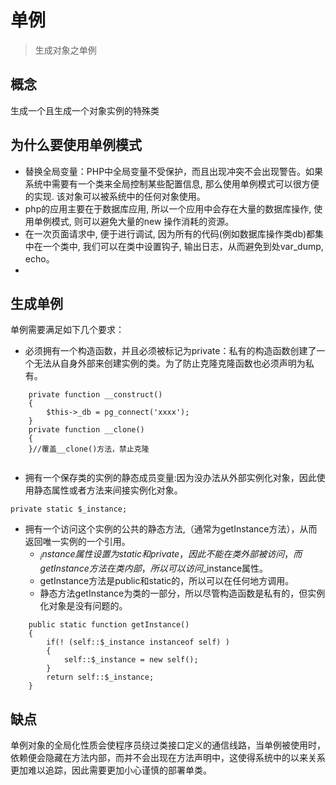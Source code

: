# 单例 
> 生成对象之单例

## 概念
生成一个且生成一个对象实例的特殊类

## 为什么要使用单例模式
- 替换全局变量：PHP中全局变量不受保护，而且出现冲突不会出现警告。如果系统中需要有一个类来全局控制某些配置信息, 那么使用单例模式可以很方便的实现. 该对象可以被系统中的任何对象使用。
- php的应用主要在于数据库应用, 所以一个应用中会存在大量的数据库操作, 使用单例模式, 则可以避免大量的new 操作消耗的资源。
- 在一次页面请求中, 便于进行调试, 因为所有的代码(例如数据库操作类db)都集中在一个类中, 我们可以在类中设置钩子, 输出日志，从而避免到处var_dump, echo。
- 
## 生成单例
单例需要满足如下几个要求：
-    必须拥有一个构造函数，并且必须被标记为private：私有的构造函数创建了一个无法从自身外部来创建实例的类。为了防止克隆克隆函数也必须声明为私有。
```
    private function __construct()   
    {   
        $this->_db = pg_connect('xxxx');  
    }   
    private function __clone()  
    {  
    }//覆盖__clone()方法，禁止克隆  
       
```

-    拥有一个保存类的实例的静态成员变量:因为没办法从外部实例化对象，因此使用静态属性或者方法来间接实例化对象。
```
private static $_instance; 
```

- 拥有一个访问这个实例的公共的静态方法,（通常为getInstance方法），从而返回唯一实例的一个引用。 
    - $_instance属性设置为static和private，因此不能在类外部被访问，而getInstance方法在类内部，所以可以访问$_instance属性。
    - getInstance方法是public和static的，所以可以在任何地方调用。
    - 静态方法getInstance为类的一部分，所以尽管构造函数是私有的，但实例化对象是没有问题的。
```
    public static function getInstance()    
    {    
        if(! (self::$_instance instanceof self) )   
        {    
            self::$_instance = new self();    
        }  
        return self::$_instance;    
    }   
```

## 缺点
单例对象的全局化性质会使程序员绕过类接口定义的通信线路，当单例被使用时，依赖便会隐藏在方法内部，而并不会出现在方法声明中，这使得系统中的以来关系更加难以追踪，因此需要更加小心谨慎的部署单类。

